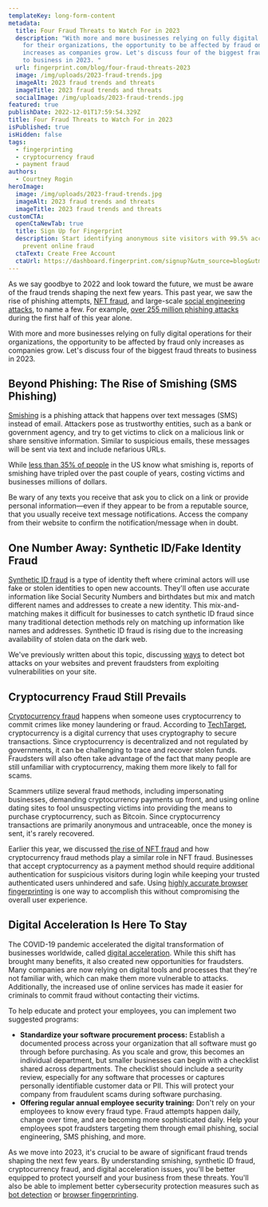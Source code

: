 ```yaml
---
templateKey: long-form-content
metadata:
  title: Four Fraud Threats to Watch For in 2023
  description: "With more and more businesses relying on fully digital operations
    for their organizations, the opportunity to be affected by fraud only
    increases as companies grow. Let's discuss four of the biggest fraud threats
    to business in 2023. "
  url: fingerprint.com/blog/four-fraud-threats-2023
  image: /img/uploads/2023-fraud-trends.jpg
  imageAlt: 2023 fraud trends and threats
  imageTitle: 2023 fraud trends and threats
  socialImage: /img/uploads/2023-fraud-trends.jpg
featured: true
publishDate: 2022-12-01T17:59:54.329Z
title: Four Fraud Threats to Watch For in 2023
isPublished: true
isHidden: false
tags:
  - fingerprinting
  - cryptocurrency fraud
  - payment fraud
authors:
  - Courtney Rogin
heroImage:
  image: /img/uploads/2023-fraud-trends.jpg
  imageAlt: 2023 fraud trends and threats
  imageTitle: 2023 fraud trends and threats
customCTA:
  openCtaNewTab: true
  title: Sign Up for Fingerprint
  description: Start identifying anonymous site visitors with 99.5% accuracy to
    prevent online fraud
  ctaText: Create Free Account
  ctaUrl: https://dashboard.fingerprint.com/signup?&utm_source=blog&utm_medium=website&utm_campaign=blog
---
```

As we say goodbye to 2022 and look toward the future, we must be aware of the fraud trends shaping the next few years. This past year, we saw the rise of phishing attempts, [NFT fraud](https://fingerprint.com/blog/nft-non-fungible-token-scams/), and large-scale [social engineering attacks](https://fingerprint.com/blog/why-social-engineering-attacks-are-successful-with-technical-staff/), to name a few. For example, [over 255 million phishing attacks](https://www.securitymagazine.com/articles/98536-over-255m-phishing-attacks-in-2022-so-far#:~:text=SlashNext%20analyzed%20billions%20of%20link,phishing%20attacks%20compared%20to%202021.) during the first half of this year alone. 

With more and more businesses relying on fully digital operations for their organizations, the opportunity to be affected by fraud only increases as companies grow. Let's discuss four of the biggest fraud threats to business in 2023. 

## Beyond Phishing: The Rise of Smishing (SMS Phishing)

[Smishing](https://usa.kaspersky.com/resource-center/threats/what-is-smishing-and-how-to-defend-against-it) is a phishing attack that happens over text messages (SMS) instead of email. Attackers pose as trustworthy entities, such as a bank or government agency, and try to get victims to click on a malicious link or share sensitive information. Similar to suspicious emails, these messages will be sent via text and include nefarious URLs. 

While [less than 35% of people](https://www.safetydetectives.com/blog/what-is-smishing-sms-phishing-facts/) in the US know what smishing is, reports of smishing have tripled over the past couple of years, costing victims and businesses millions of dollars. 

Be wary of any texts you receive that ask you to click on a link or provide personal information—even if they appear to be from a reputable source, that you usually receive text message notifications. Access the company from their website to confirm the notification/message when in doubt. 

## One Number Away: Synthetic ID/Fake Identity Fraud 

[Synthetic ID fraud](https://fingerprint.com/blog/synthetic-identity-fraud/) is a type of identity theft where criminal actors will use fake or stolen identities to open new accounts. They'll often use accurate information like Social Security Numbers and birthdates but mix and match different names and addresses to create a new identity. This mix-and-matching makes it difficult for businesses to catch synthetic ID fraud since many traditional detection methods rely on matching up information like names and addresses. Synthetic ID fraud is rising due to the increasing availability of stolen data on the dark web. 

We've previously written about this topic, discussing [ways](https://fingerprint.com/blog/synthetic-identity-fraud/) to detect bot attacks on your websites and prevent fraudsters from exploiting vulnerabilities on your site.

## Cryptocurrency Fraud Still Prevails

[Cryptocurrency fraud](https://consumer.ftc.gov/articles/what-know-about-cryptocurrency-and-scams) happens when someone uses cryptocurrency to commit crimes like money laundering or fraud. According to [TechTarget](https://www.techtarget.com/whatis/definition/cryptocurrency), cryptocurrency is a digital currency that uses cryptography to secure transactions. Since cryptocurrency is decentralized and not regulated by governments, it can be challenging to trace and recover stolen funds. Fraudsters will also often take advantage of the fact that many people are still unfamiliar with cryptocurrency, making them more likely to fall for scams. 

Scammers utilize several fraud methods, including impersonating businesses, demanding cryptocurrency payments up front, and using online dating sites to fool unsuspecting victims into providing the means to purchase cryptocurrency, such as Bitcoin. Since cryptocurrency transactions are primarily anonymous and untraceable, once the money is sent, it's rarely recovered. 

Earlier this year, we discussed [the rise of NFT fraud](https://fingerprint.com/blog/nft-non-fungible-token-scams/) and how cryptocurrency fraud methods play a similar role in NFT fraud. Businesses that accept cryptocurrency as a payment method should require additional authentication for suspicious visitors during login while keeping your trusted authenticated users unhindered and safe. Using [highly accurate browser fingerprinting](https://fingerprint.com/cryptocurrency/) is one way to accomplish this without compromising the overall user experience. 

## Digital Acceleration Is Here To Stay

The COVID-19 pandemic accelerated the digital transformation of businesses worldwide, called [digital acceleration](https://www.workday.com/en-us/pages/digital-acceleration.html). While this shift has brought many benefits, it also created new opportunities for fraudsters. Many companies are now relying on digital tools and processes that they're not familiar with, which can make them more vulnerable to attacks. Additionally, the increased use of online services has made it easier for criminals to commit fraud without contacting their victims. 

To help educate and protect your employees, you can implement two suggested programs:

* **Standardize your software procurement process:** Establish a documented process across your organization that all software must go through before purchasing. As you scale and grow, this becomes an individual department, but smaller businesses can begin with a checklist shared across departments. The checklist should include a security review, especially for any software that processes or captures personally identifiable customer data or PII. This will protect your company from fraudulent scams during software purchasing. 
* **Offering regular annual employee security training:** Don't rely on your employees to know every fraud type. Fraud attempts happen daily, change over time, and are becoming more sophisticated daily. Help your employees spot fraudsters targeting them through email phishing, social engineering, SMS phishing, and more.

As we move into 2023, it's crucial to be aware of significant fraud trends shaping the next few years. By understanding smishing, synthetic ID fraud, cryptocurrency fraud, and digital acceleration issues, you'll be better equipped to protect yourself and your business from these threats. You'll also be able to implement better cybersecurity protection measures such as [bot detection](https://fingerprint.com/products/bot-detection/?&utm_source=blog&utm_medium=website&utm_campaign=blog) or [browser fingerprinting](https://fingerprint.com/products/fingerprint-pro/?&utm_source=blog&utm_medium=website&utm_campaign=blog).